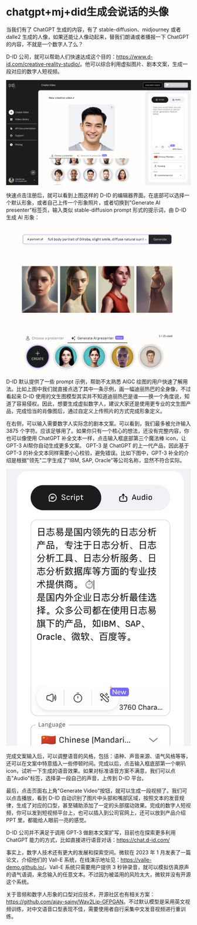 # chatgpt+mj+did生成会说话的头像

当我们有了 ChatGPT 生成的内容，有了  stable-diffusion、midjourney 或者 dalle2 生成的人像，如果还能让人像动起来，替我们朗诵或者播报一下 ChatGPT 的内容，不就是一个数字人了么？

D-ID 公司，就可以帮助人们快速达成这个目的：<https://www.d-id.com/creative-reality-studio/>。他可以综合利用虚拟图片、剧本文案，生成一段对应的数字人短视频。

![](/images/collaboration/did-default.png)

快速点击注册后，就可以看到上图这样的 D-ID 的编辑器界面。在底部可以选择一个默认形象，或者自己上传一个形象照片，或者切换到"Generate AI presenter"标签页，输入类似 stable-diffusion prompt 形式的提示词，由 D-ID 生成 AI 形象：

![](/images/collaboration/did-ai-portrait.png)

D-ID 默认提供了一些 prompt 示例，帮助不太熟悉 AIGC 绘图的用户快速了解用法。比如上图中我们就直接点选了其中一条示例，画一幅迪丽热巴的全身像，不过看起来 D-ID 使用的文生图模型其实并不知道迪丽热巴是谁——换一个角度说，知道了容易侵权。因此，想要生成虚拟数字人，建议大家还是使用更专业的文生图产品，完成恰当的肖像图后，通过自定义上传照片的方式完成形象定义。

在右侧，可以输入需要数字人实际念的剧本文案。可以看到，我们最多被允许输入3875 个字符。应该足够用了。如果你只有一个核心的想法，还没有完整内容，你也可以像使用 ChatGPT 补全文本一样，点击输入框底部第三个魔法棒 icon，让 GPT-3 AI帮你自动生成更多文案。 GPT-3 是 ChatGPT 的上一代产品，因此基于 GPT-3 的补全文本同样需要小心校验，避免错误。比如下图中，GPT-3 补全的介绍是根据"领先"二字生成了"IBM, SAP, Oracle"等公司名称，显然不符合实际。

![](/images/collaboration/did-gpt3.png)

完成文案输入后，可以调整语音的风格，包括：语种、声音来源、语气风格等等，还可以在文案中特意插入一些停顿时间。完成以后，点击输入框底部第一个喇叭 icon，试听一下生成的语音效果。如果对标准语音方案不满意，我们可以点击"Audio"标签，选择录一段自己的声音，上传到 D-ID 平台。

最后，点击页面右上角"Generate Video"按钮，就可以生成一段视频了。我们可以点击播放，看到 D-ID 自动识别了图片中头部和嘴部区域，按照文本的发音规律，生成了对应的口型，甚至辅助添加了一定的头部摆动效果。完成的数字人短视频，你可以发到短视频平台上，也可以插入到公司官网上，还可以放到产品介绍 PPT 里，都能给人眼前一亮的感觉。

D-ID 公司并不满足于调用 GPT-3 做剧本文案扩写，目前也在探索更多利用 ChatGPT 能力的方式，比如直接进行语音对话：<https://chat.d-id.com/>

事实上，数字人技术还有更大的发展和探索空间。微软在 2023 年 1 月发表了一篇论文，介绍他们的 Vall-E 系统，在线演示地址见：<https://valle-demo.github.io/>。Vall-E 系统只需要用户提供 3 秒钟录音，就可以模拟仿真原声的语气语调，来念输入的任意文本。不过因为被滥用的风险太大，微软并没有开源这个系统。

关于音频和数字人形象的口型对应技术，开源社区也有相关方案：<https://github.com/ajay-sainy/Wav2Lip-GFPGAN>。不过默认模型是采用英文视频训练，对中文语音口型表现不佳，需要使用者自行采集中文发音视频进行重训练。

